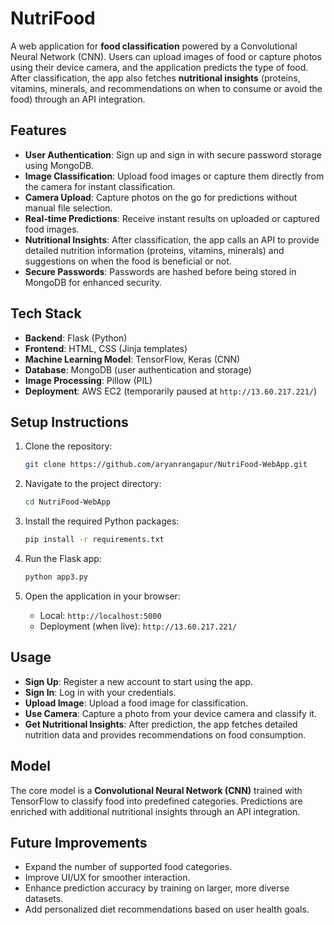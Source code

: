

# NutriFood

A web application for **food classification** powered by a Convolutional Neural Network (CNN). Users can upload images of food or capture photos using their device camera, and the application predicts the type of food. After classification, the app also fetches **nutritional insights** (proteins, vitamins, minerals, and recommendations on when to consume or avoid the food) through an API integration.

## Features

* **User Authentication**: Sign up and sign in with secure password storage using MongoDB.
* **Image Classification**: Upload food images or capture them directly from the camera for instant classification.
* **Camera Upload**: Capture photos on the go for predictions without manual file selection.
* **Real-time Predictions**: Receive instant results on uploaded or captured food images.
* **Nutritional Insights**: After classification, the app calls an API to provide detailed nutrition information (proteins, vitamins, minerals) and suggestions on when the food is beneficial or not.
* **Secure Passwords**: Passwords are hashed before being stored in MongoDB for enhanced security.

## Tech Stack

* **Backend**: Flask (Python)
* **Frontend**: HTML, CSS (Jinja templates)
* **Machine Learning Model**: TensorFlow, Keras (CNN)
* **Database**: MongoDB (user authentication and storage)
* **Image Processing**: Pillow (PIL)
* **Deployment**: AWS EC2 (temporarily paused at `http://13.60.217.221/`)

## Setup Instructions

1. Clone the repository:

   ```bash
   git clone https://github.com/aryanrangapur/NutriFood-WebApp.git
   ```

2. Navigate to the project directory:

   ```bash
   cd NutriFood-WebApp
   ```

3. Install the required Python packages:

   ```bash
   pip install -r requirements.txt
   ```

4. Run the Flask app:

   ```bash
   python app3.py
   ```

5. Open the application in your browser:

   * Local: `http://localhost:5000`
   * Deployment (when live): `http://13.60.217.221/`

## Usage

* **Sign Up**: Register a new account to start using the app.
* **Sign In**: Log in with your credentials.
* **Upload Image**: Upload a food image for classification.
* **Use Camera**: Capture a photo from your device camera and classify it.
* **Get Nutritional Insights**: After prediction, the app fetches detailed nutrition data and provides recommendations on food consumption.

## Model

The core model is a **Convolutional Neural Network (CNN)** trained with TensorFlow to classify food into predefined categories. Predictions are enriched with additional nutritional insights through an API integration.

## Future Improvements

* Expand the number of supported food categories.
* Improve UI/UX for smoother interaction.
* Enhance prediction accuracy by training on larger, more diverse datasets.
* Add personalized diet recommendations based on user health goals.


